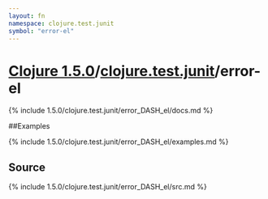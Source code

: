 ```yaml
---
layout: fn
namespace: clojure.test.junit
symbol: "error-el"
---
```


# [Clojure 1.5.0](../../)/[clojure.test.junit](../)/error-el

{% include 1.5.0/clojure.test.junit/error_DASH_el/docs.md %}

##Examples

{% include 1.5.0/clojure.test.junit/error_DASH_el/examples.md %}
## Source
{% include 1.5.0/clojure.test.junit/error_DASH_el/src.md %}

